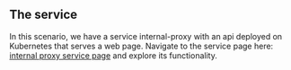 ## The service

In this scenario, we have a service internal-proxy with an api deployed on Kubernetes that serves a web page. Navigate to the service page here: [internal proxy service page]({{TRAFFIC_HOST1_1234}}) and explore its functionality.